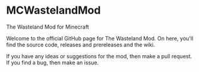 MCWastelandMod
==============

The Wasteland Mod for Minecraft

Welcome to the official GitHub page for The Wasteland Mod.
On here, you'll find the source code, releases and prereleases and the wiki.

If you have any ideas or suggestions for the mod, then make a pull request.
If you find a bug, then make an issue.

